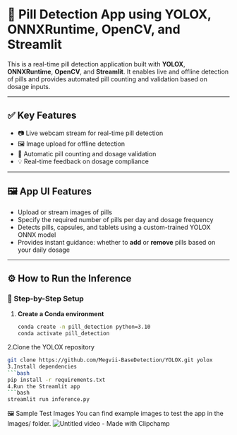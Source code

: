 # 💊 Pill Detection App using YOLOX, ONNXRuntime, OpenCV, and Streamlit

This is a real-time pill detection application built with **YOLOX**, **ONNXRuntime**, **OpenCV**, and **Streamlit**. It enables live and offline detection of pills and provides automated pill counting and validation based on dosage inputs.

---

## ✅ Key Features

- 📷 Live webcam stream for real-time pill detection  
- 🖼️ Image upload for offline detection  
- 🔢 Automatic pill counting and dosage validation  
- 💡 Real-time feedback on dosage compliance  

---

## 🖼️ App UI Features

- Upload or stream images of pills
- Specify the required number of pills per day and dosage frequency
- Detects pills, capsules, and tablets using a custom-trained YOLOX ONNX model
- Provides instant guidance: whether to **add** or **remove** pills based on your daily dosage

---

## ⚙️ How to Run the Inference

### 🧪 Step-by-Step Setup

1. **Create a Conda environment**

   ```bash
   conda create -n pill_detection python=3.10
   conda activate pill_detection

2.Clone the YOLOX repository
```bash
git clone https://github.com/Megvii-BaseDetection/YOLOX.git yolox
3.Install dependencies
```bash
pip install -r requirements.txt
4.Run the Streamlit app
```bash
streamlit run inference.py
```
🖼️ Sample Test Images
You can find example images to test the app in the Images/ folder.
![Untitled video - Made with Clipchamp](https://github.com/user-attachments/assets/8efa46d7-22cd-4388-b3b9-c9063f324db3)


